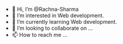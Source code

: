 - 👋 Hi, I’m @Rachna-Sharma
- 👀 I’m interested in Web development.
- 🌱 I’m currently learning Web development.
- 💞️ I’m looking to collaborate on ...
- 📫 How to reach me ...



<!---
Rachana-Sharmaa/Rachana-Sharmaa is a ✨ special ✨ repository because its `README.md` (this file) appears on your GitHub profile.
You can click the Preview link to take a look at your changes.
--->
